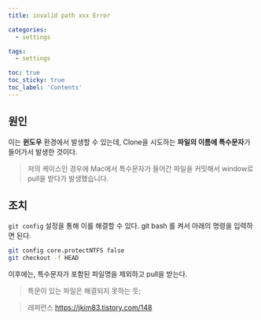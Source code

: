 ```yaml
---
title: invalid path xxx Error

categories:
  - settings 

tags:
  - settings

toc: true
toc_sticky: true
toc_label: 'Contents'
---
```


## 원인
이는 **윈도우** 환경에서 발생할 수 있는데, Clone을 시도하는 **파일의 이름에 특수문자**가 들어가서 발생한 것이다.
> 저의 케이스인 경우에 Mac에서 특수문자가 들어간 파일을 커밋해서 window로 pull을 받다가 발생했습니다.

## 조치
`git config` 설정을 통해 이를 해결할 수 있다.
git bash 를 켜서 아래의 명령을 입력하면 된다.
```bash
git config core.protectNTFS false
git checkout -f HEAD
```

이후에는, 특수문자가 포함된 파일명을 제외하고 pull을 받는다.
> 특문이 있는 파일은 해결되지 못하는 듯;

> 레퍼런스
> https://jkim83.tistory.com/148


